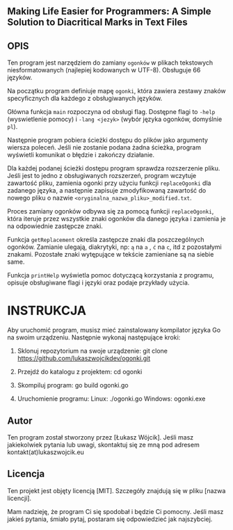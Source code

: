 ## Making Life Easier for Programmers: A Simple Solution to Diacritical Marks in Text Files ##

## OPIS
Ten program jest narzędziem do zamiany `ogonków` w plikach tekstowych niesformatowanych (najlepiej kodowanych w UTF-8). 
Obsługuje 66 języków.

Na początku program definiuje mapę `ogonki`, która zawiera zestawy znaków specyficznych dla każdego z obsługiwanych języków.

Główna funkcja `main` rozpoczyna od obsługi flag. 
Dostępne flagi to `-help` (wyswietlenie pomocy) i `-lang <jezyk>` (wybór języka ogonków, domyślnie `pl`).

Następnie program pobiera ścieżki dostępu do plików jako argumenty wiersza poleceń. 
Jeśli nie zostanie podana żadna ścieżka, program wyświetli komunikat o błędzie i zakończy działanie.

Dla każdej podanej ścieżki dostępu program sprawdza rozszerzenie pliku. 
Jeśli jest to jedno z obsługiwanych rozszerzeń, program wczytuje zawartość pliku, zamienia ogonki przy użyciu funkcji `replaceOgonki` dla zadanego języka, a następnie zapisuje zmodyfikowaną zawartość do nowego pliku o nazwie `<oryginalna_nazwa_pliku>_modified.txt`.

Proces zamiany ogonków odbywa się za pomocą funkcji `replaceOgonki`, która iteruje przez wszystkie znaki ogonków dla danego języka i zamienia je na odpowiednie zastępcze znaki.

Funkcja `getReplacement` określa zastępcze znaki dla poszczególnych ogonków. 
Zamianie ulegają, diakrytyki, np: `ą` na `a` , `ć` na `c`, itd z pozostałymi znakami. 
Pozostałe znaki wytępujące w tekście zamieniane są na siebie same.

Funkcja `printHelp` wyświetla pomoc dotyczącą korzystania z programu, opisuje obsługiwane flagi i języki oraz podaje przykłady użycia.

# INSTRUKCJA

Aby uruchomić program, musisz mieć zainstalowany kompilator języka Go na swoim urządzeniu. 
Następnie wykonaj następujące kroki:

1. Sklonuj repozytorium na swoje urządzenie:
git clone https://github.com/lukaszwojcikdev/ogonki.git

2. Przejdź do katalogu z projektem:
cd ogonki

3. Skompiluj program:
go build ogonki.go

4. Uruchomienie programu:
Linux:
./ogonki.go
Windows:
ogonki.exe

## Autor

Ten program został stworzony przez [Łukasz Wójcik]. 
Jeśli masz jakiekolwiek pytania lub uwagi, skontaktuj się ze mną pod adresem kontakt(at)lukaszwojcik.eu

## Licencja

Ten projekt jest objęty licencją [MIT]. 
Szczegóły znajdują się w pliku [nazwa licencji].

Mam nadzieję, że program Ci się spodobał i będzie Ci pomocny.
Jeśli masz jakieś pytania, śmiało pytaj, postaram się odpowiedzieć jak najszybciej.
